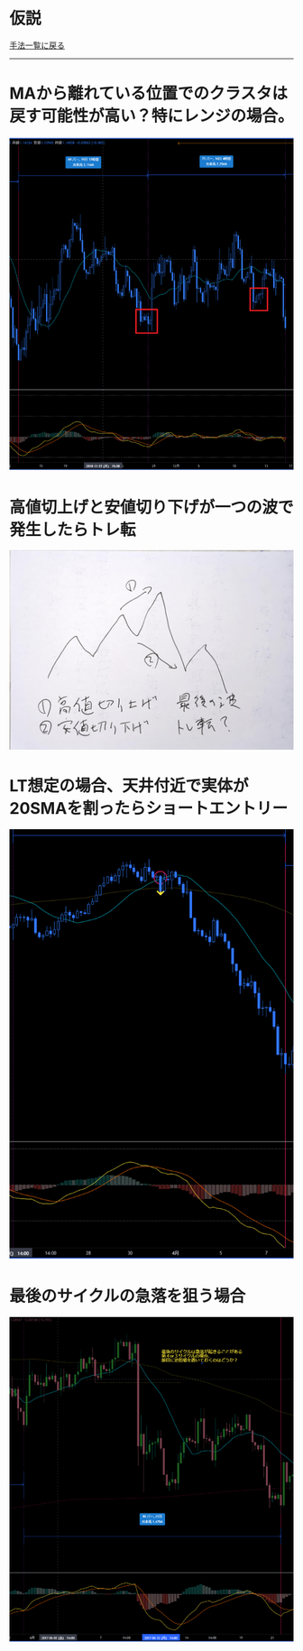 # 仮説
[手法一覧に戻る](../index.md)

---
# MAから離れている位置でのクラスタは戻す可能性が高い？特にレンジの場合。
![](img/2022-12-22-20-45-49.png)

# 高値切上げと安値切り下げが一つの波で発生したらトレ転
![](img/2022-12-22-20-46-58.png)

# LT想定の場合、天井付近で実体が20SMAを割ったらショートエントリー
![](img/2022-12-22-20-50-46.png)

# 最後のサイクルの急落を狙う場合
![](img/2022-12-22-21-16-36.png)

